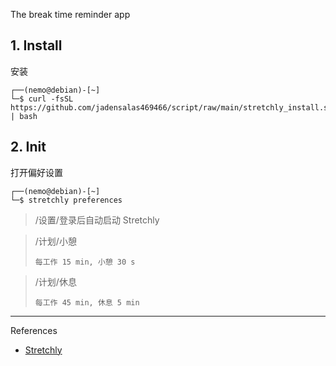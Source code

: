 The break time reminder app
 
## 1. Install

安装

```
┌──(nemo@debian)-[~]
└─$ curl -fsSL https://github.com/jadensalas469466/script/raw/main/stretchly_install.sh | bash
```

## 2. Init

打开偏好设置

```
┌──(nemo@debian)-[~]
└─$ stretchly preferences
```

> /设置/登录后自动启动 Stretchly

> /计划/小憩
> ```
> 每工作 15 min, 小憩 30 s
> ```

> /计划/休息
> ```
> 每工作 45 min, 休息 5 min
> ```

---

References

- [Stretchly](https://hovancik.net/stretchly/)
